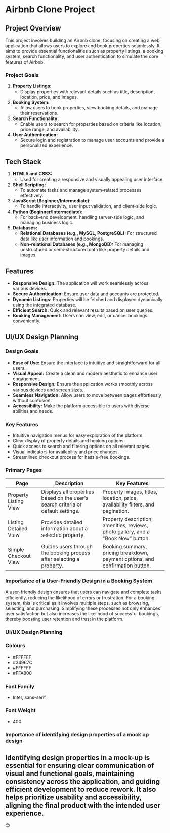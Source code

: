 # Airbnb Clone Project

## Project Overview  
This project involves building an Airbnb clone, focusing on creating a web application that allows users to explore and book properties seamlessly. It aims to provide essential functionalities such as property listings, a booking system, search functionality, and user authentication to simulate the core features of Airbnb.  

### Project Goals  
1. **Property Listings:**  
   - Display properties with relevant details such as title, description, location, price, and images.  
2. **Booking System:**  
   - Allow users to book properties, view booking details, and manage their reservations.  
3. **Search Functionality:**  
   - Enable users to search for properties based on criteria like location, price range, and availability.  
4. **User Authentication:**  
   - Secure login and registration to manage user accounts and provide a personalized experience.  

## Tech Stack  
1. **HTML5 and CSS3:**  
   - Used for creating a responsive and visually appealing user interface.  
2. **Shell Scripting:**  
   - To automate tasks and manage system-related processes effectively.  
3. **JavaScript (Beginner/Intermediate):**  
   - To handle interactivity, user input validation, and client-side logic.  
4. **Python (Beginner/Intermediate):**  
   - For back-end development, handling server-side logic, and managing business logic.  
5. **Databases:**  
   - **Relational Databases (e.g., MySQL, PostgreSQL):** For structured data like user information and bookings.  
   - **Non-relational Databases (e.g., MongoDB):** For managing unstructured or semi-structured data like property details and images.  

## Features  
- **Responsive Design:** The application will work seamlessly across various devices.  
- **Secure Authentication:** Ensure user data and accounts are protected.  
- **Dynamic Listings:** Properties will be fetched and displayed dynamically using the integrated database.  
- **Efficient Search:** Quick and relevant results based on user queries.  
- **Booking Management:** Users can view, edit, or cancel bookings conveniently.  


## UI/UX Design Planning  

### Design Goals  
- **Ease of Use:** Ensure the interface is intuitive and straightforward for all users.  
- **Visual Appeal:** Create a clean and modern aesthetic to enhance user engagement.  
- **Responsive Design:** Ensure the application works smoothly across various devices and screen sizes.  
- **Seamless Navigation:** Allow users to move between pages effortlessly without confusion.  
- **Accessibility:** Make the platform accessible to users with diverse abilities and needs.  

### Key Features  
- Intuitive navigation menus for easy exploration of the platform.  
- Clear display of property details and booking options.  
- Quick access to search and filtering options on all relevant pages.  
- Visual indicators for availability and price changes.  
- Streamlined checkout process for hassle-free bookings.  

### Primary Pages  
 
| Page                 | Description                                                                 | Key Features                                                                                   |
|-----------------------|-----------------------------------------------------------------------------|------------------------------------------------------------------------------------------------|
| Property Listing View | Displays all properties based on the user's search criteria or default settings. | Property images, titles, location, price, availability filters, and pagination.               |
| Listing Detailed View | Provides detailed information about a selected property.                   | Property description, amenities, reviews, photo gallery, and a "Book Now" button.            |
| Simple Checkout View  | Guides users through the booking process after selecting a property.        | Booking summary, pricing breakdown, payment options, and confirmation button.                |


### Importance of a User-Friendly Design in a Booking System 
A user-friendly design ensures that users can navigate and complete tasks efficiently, reducing the likelihood of errors or frustration. For a booking system, this is critical as it involves multiple steps, such as browsing, selecting, and purchasing. Simplifying these processes not only enhances user satisfaction but also increases the likelihood of successful bookings, thereby boosting user retention and trust in the platform. 

### UI/UX Design Planning

### Colours
- #FFFFFF
- #34967C
- #FFFFFF
- #FFA800

### Font Family
- Inter, sans-serif

### Font Weight
- 400

### Importance of identifying design properties of a mock up design
Identifying design properties in a mock-up is essential for ensuring clear communication of visual and functional goals, maintaining consistency across the application, and guiding efficient development to reduce rework. It also helps prioritize usability and accessibility, aligning the final product with the intended user experience.
---
😊